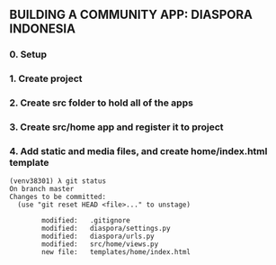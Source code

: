 ## BUILDING A COMMUNITY APP: DIASPORA INDONESIA

### 0. Setup
### 1. Create project
### 2. Create src folder to hold all of the apps
### 3. Create src/home app and register it to project
### 4. Add static and media files, and create home/index.html template

	(venv38301) λ git status
	On branch master
	Changes to be committed:
	  (use "git reset HEAD <file>..." to unstage)

	        modified:   .gitignore
	        modified:   diaspora/settings.py
	        modified:   diaspora/urls.py
	        modified:   src/home/views.py
	        new file:   templates/home/index.html
